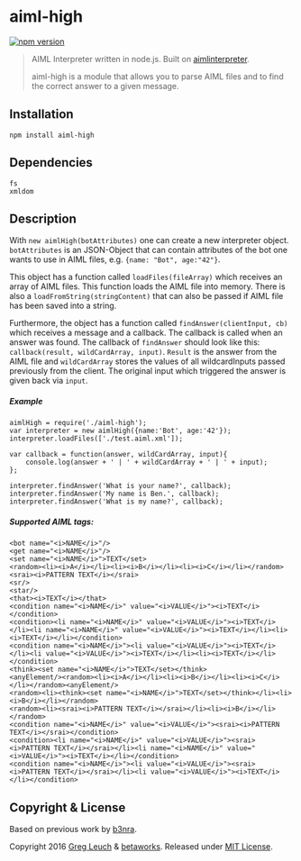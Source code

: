# aiml-high

[![npm version](https://badge.fury.io/js/aiml-high.svg)](https://badge.fury.io/js/aiml-high)


> AIML Interpreter written in node.js. Built on [aimlinterpreter](https://www.npmjs.com/package/aimlinterpreter).
>
>aiml-high is a module that allows you to parse AIML files and to find the correct answer to a given message.


## Installation

`npm install aiml-high`


## Dependencies

```
fs
xmldom
```


## Description

With `new aimlHigh(botAttributes)` one can create a new interpreter object. `botAttributes` is an JSON-Object that can contain attributes of the bot one wants to use in AIML files, e.g. `{name: "Bot", age:"42"}`.

This object has a function called `loadFiles(fileArray)` which receives an array of AIML files. This function loads the AIML file into memory. There is also a  `loadFromString(stringContent)` that can also be passed if AIML file has been saved into a string.

Furthermore, the object has a function called `findAnswer(clientInput, cb)` which receives a message and a callback. The callback is called when an answer was found. The callback of `findAnswer` should look like this: `callback(result, wildCardArray, input)`. `Result` is the answer from the AIML file and `wildCardArray` stores the values of all wildcardInputs passed previously from the client. The original input which triggered the answer is given back via `input`.	


##### Example

```
aimlHigh = require('./aiml-high');
var interpreter = new aimlHigh({name:'Bot', age:'42'});
interpreter.loadFiles(['./test.aiml.xml']);

var callback = function(answer, wildCardArray, input){
    console.log(answer + ' | ' + wildCardArray + ' | ' + input);
};

interpreter.findAnswer('What is your name?', callback);
interpreter.findAnswer('My name is Ben.', callback);
interpreter.findAnswer('What is my name?', callback);
```


##### Supported AIML tags:

```
<bot name="<i>NAME</i>"/>
<get name="<i>NAME</i>"/>
<set name="<i>NAME</i>">TEXT</set>
<random><li><i>A</i></li><li><i>B</i></li><li><i>C</i></li></random>
<srai><i>PATTERN TEXT</i></srai>
<sr/>
<star/>
<that><i>TEXT</i></that>
<condition name="<i>NAME</i>" value="<i>VALUE</i>"><i>TEXT</i></condition>
<condition><li name="<i>NAME</i>" value="<i>VALUE</i>"><i>TEXT</i></li><li name="<i>NAME</i>" value="<i>VALUE</i>"><i>TEXT</i></li><li><i>TEXT</i></li></condition>
<condition name="<i>NAME</i>"><li value="<i>VALUE</i>"><i>TEXT</i></li><li value="<i>VALUE</i>"><i>TEXT</i></li><li><i>TEXT</i></li></condition>
<think><set name="<i>NAME</i>">TEXT</set></think>
<anyElement/><random><li><i>A</i></li><li><i>B</i></li><li><i>C</i></li></random><anyElement/>
<random><li><think><set name="<i>NAME</i>">TEXT</set></think></li><li><i>B</i></li></random>
<random><li><srai><i>PATTERN TEXT</i></srai></li><li><i>B</i></li></random>
<condition name="<i>NAME</i>" value="<i>VALUE</i>"><srai><i>PATTERN TEXT</i></srai></condition>
<condition><li name="<i>NAME</i>" value="<i>VALUE</i>"><srai><i>PATTERN TEXT</i></srai></li><li name="<i>NAME</i>" value="<i>VALUE</i>"><i>TEXT</i></li></condition>
<condition name="<i>NAME</i>"><li value="<i>VALUE</i>"><srai><i>PATTERN TEXT</i></srai></li><li value="<i>VALUE</i>"><i>TEXT</i></li></condition>
```


## Copyright & License

Based on previous work by [b3nra](https://www.npmjs.com/~b3nra).

Copyright 2016 [Greg Leuch](https://gleu.ch) & [betaworks](https://betaworks.com).
Released under [MIT License](https://opensource.org/licenses/MIT).
